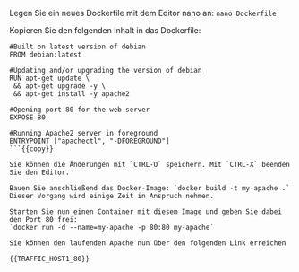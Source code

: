 Legen Sie ein neues Dockerfile mit dem Editor nano an: `nano Dockerfile`

Kopieren Sie den folgenden Inhalt in das Dockerfile:

```
#Built on latest version of debian
FROM debian:latest

#Updating and/or upgrading the version of debian
RUN apt-get update \
 && apt-get upgrade -y \
 && apt-get install -y apache2

#Opening port 80 for the web server
EXPOSE 80

#Running Apache2 server in foreground
ENTRYPOINT ["apachectl", "-DFOREGROUND"]
```{{copy}}

Sie können die Änderungen mit `CTRL-O` speichern. Mit `CTRL-X` beenden Sie den Editor.

Bauen Sie anschließend das Docker-Image: `docker build -t my-apache .`
Dieser Vorgang wird einige Zeit in Anspruch nehmen.

Starten Sie nun einen Container mit diesem Image und geben Sie dabei den Port 80 frei:
`docker run -d --name=my-apache -p 80:80 my-apache`

Sie können den laufenden Apache nun über den folgenden Link erreichen

{{TRAFFIC_HOST1_80}}
